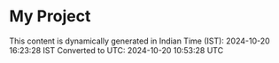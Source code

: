 # My Project

This content is dynamically generated in Indian Time (IST): 2024-10-20 16:23:28 IST
Converted to UTC: 2024-10-20 10:53:28 UTC
